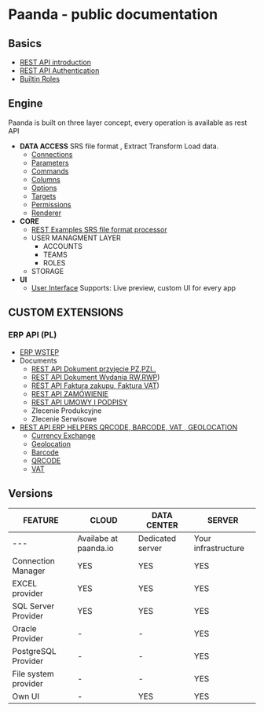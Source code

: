 # Paanda - public documentation

## Basics

- [REST API introduction](/core-api)  
- [REST API Authentication](/core-api/01-authentication.md)  
- [Builtin Roles](/core-api/02-roles.md) 

## Engine

Paanda is built on three layer concept, every operation is available as rest API


- **DATA ACCESS**     SRS file format , Extract Transform Load data.
  - [Connections](/srs-api/02-connections.md)  
  - [Parameters](/srs-api/03-Parameters.md)  
  - [Commands](/srs-api/04-commands.md)  
  - [Columns](/srs-api/05-columns.md)  
  - [Options](/srs-api/06-options.md)  
  - [Targets](/srs-api/08-targets.md)
  - [Permissions](/srs-api/09-permissions.md)
  - [Renderer](/srs-api/11-renderer.md)
- **CORE**
  - [REST Examples SRS file format processor](/srs-api/12-rest-examples.md) 
  - USER MANAGMENT LAYER
    - ACCOUNTS
    - TEAMS
    - ROLES
  - STORAGE 
- **UI**
  - [User Interface](/ui-api/README.md) 
  Supports: Live preview, custom UI for every app

## CUSTOM EXTENSIONS

### ERP API (PL)

- [ERP WSTĘP](/erp-api)  
- Documents
  - [REST API Dokument przyjęcie PZ,PZI..](/erp-api/document/documentin.md) 
  - [REST API Dokument Wydania RW,RWP](/erp-api/document/documentout.md))
  - [REST API Faktura zakupu, Faktura VAT](/erp-api/document/invoice.md))
  - [REST API ZAMÓWIENIE](/erp-api/document/order.md)
  - [REST API UMOWY I PODPISY](/erp-api/document/agreement.md)
  - Zlecenie Produkcyjne
  - Zlecenie Serwisowe
- [REST API ERP HELPERS QRCODE, BARCODE, VAT , GEOLOCATION](/erp-api/helpers)  
  - [Currency Exchange](/erp-api/helpers/currencyexchange.md)
  - [Geolocation](/erp-api/helpers/geolocation.md)
  - [Barcode](/erp-api/helpers/barcode.md)
  - [QRCODE](/erp-api/helpers/qrcode.md)
  - [VAT](/erp-api/helpers/vat.md)
  
## Versions

| FEATURE | CLOUD | DATA CENTER | SERVER |
| --- | --- | --- | --- |
| --- | Availabe at paanda.io | Dedicated server | Your infrastructure |
| Connection Manager | YES | YES | YES |
| EXCEL provider | YES | YES | YES |
| SQL Server Provider | YES | YES | YES |
| Oracle Provider | - | - | YES |
| PostgreSQL Provider | - | - | YES |
| File system provider | - | - | YES |
| Own UI | - | YES | YES |

